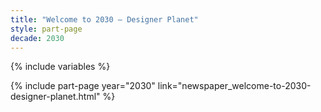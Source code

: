 ```yaml
---
title: "Welcome to 2030 – Designer Planet"
style: part-page
decade: 2030
---
```


{% include variables %}

{% include part-page year="2030" link="newspaper_welcome-to-2030-designer-planet.html" %}
